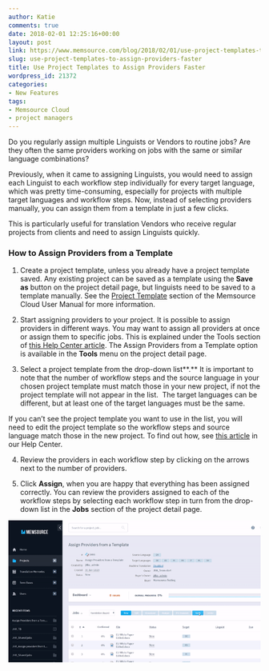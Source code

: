 ```yaml
---
author: Katie
comments: true
date: 2018-02-01 12:25:16+00:00
layout: post
link: https://www.memsource.com/blog/2018/02/01/use-project-templates-to-assign-providers-faster/
slug: use-project-templates-to-assign-providers-faster
title: Use Project Templates to Assign Providers Faster
wordpress_id: 21372
categories:
- New Features
tags:
- Memsource Cloud
- project managers
---
```


Do you regularly assign multiple Linguists or Vendors to routine jobs? Are they often the same providers working on jobs with the same or similar language combinations? 

Previously, when it came to assigning Linguists, you would need to assign each Linguist to each workflow step individually for every target language, which was pretty time-consuming, especially for projects with multiple target languages and workflow steps. Now, instead of selecting providers manually, you can assign them from a template in just a few clicks.

<!-- more -->

This is particularly useful for translation Vendors who receive regular projects from clients and need to assign Linguists quickly.


### How to Assign Providers from a Template 


1. Create a project template, unless you already have a project template saved. Any existing project can be saved as a template using the **Save as** button on the project detail page, but linguists need to be saved to a template manually. See the [Project Template](https://memsource.zendesk.com/hc/en-us/articles/115003680771-Projects#Project_Templates_1) section of the Memsource Cloud User Manual for more information.



2. Start assigning providers to your project. It is possible to assign providers in different ways. You may want to assign all providers at once or assign them to specific jobs. This is explained under the Tools section of [this Help Center article](https://help.memsource.com/hc/en-us/articles/115003691852#Tools_1). The Assign Providers from a Template option is available in the **Tools** menu on the project detail page.



3. Select a project template from the drop-down list**.** It is important to note that the number of workflow steps and the source language in your chosen project template must match those in your new project, if not the project template will not appear in the list.  The target languages can be different, but at least one of the target languages must be the same.

If you can’t see the project template you want to use in the list, you will need to edit the project template so the workflow steps and source language match those in the new project. To find out how, see [this article](https://help.memsource.com/hc/en-us/articles/115003691852#Tools_1) in our Help Center.



4. Review the providers in each workflow step by clicking on the arrows next to the number of providers.



5. Click **Assign**, when you are happy that everything has been assigned correctly. You can review the providers assigned to each of the workflow steps by selecting each workflow step in turn from the drop-down list in the **Jobs** section of the project detail page.



[![](/uploads/2018/01/ezgif.com-video-to-gif-2.gif)](/uploads/2018/01/ezgif.com-video-to-gif-2.gif)


